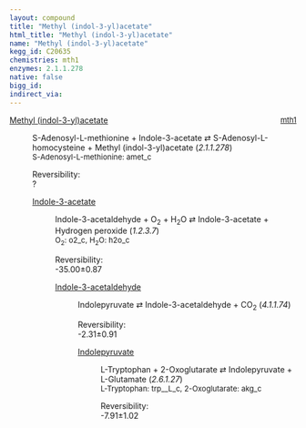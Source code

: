 ```yaml
---
layout: compound
title: "Methyl (indol-3-yl)acetate"
html_title: "Methyl (indol-3-yl)acetate"
name: "Methyl (indol-3-yl)acetate"
kegg_id: C20635
chemistries: mth1
enzymes: 2.1.1.278
native: false
bigg_id: 
indirect_via: 
---
```

<dl><dt class='rs-product'><a href='/compounds/C20635' class='link-dark' data-bs-toggle='tooltip' data-bs-html='true' data-bs-title='KEGG: C20635'>Methyl (indol-3-yl)acetate</a><span style='float: right; max-width: 40%'><a href='/chemistries/mth1' class='link-dark opacity-50' style='font-size: small; word-wrap: anywhere;'>mth1</a></span></dt><dd><p>S-Adenosyl-L-methionine + Indole-3-acetate &#8644; S-Adenosyl-L-homocysteine + Methyl (indol-3-yl)acetate (<i>2.1.1.278</i>)<br /><span style='font-size: small;'><span data-bs-toggle='tooltip' data-bs-html='true' data-bs-title='KEGG: C00019'>S-Adenosyl-L-methionine</span>: amet_c</span><br /><div class="reversibility_info">Reversibility: <div class="progress"><div class="progress-bar bg-light" role="progressbar" style="width: 100%" aria-valuenow="0" aria-valuemin="0" aria-valuemax="100"></div></div><span>?</span><div class="progress"><div class="progress-bar bg-light" role="progressbar" style="width: 100%" aria-valuenow="0" aria-valuemin="0" aria-valuemax="10"></div></div></div></p><dl><dt><a href='/compounds/C00954' class='link-dark' data-bs-toggle='tooltip' data-bs-html='true' data-bs-title='KEGG: C00954'>Indole-3-acetate</a><span style='float: right; max-width: 40%'><a href='/chemistries/None' class='link-dark opacity-50' style='font-size: small; word-wrap: anywhere;'></a></span></dt><dd><p>Indole-3-acetaldehyde + O<sub>2</sub> + H<sub>2</sub>O &#8644; Indole-3-acetate + Hydrogen peroxide (<i>1.2.3.7</i>)<br /><span style='font-size: small;'><span data-bs-toggle='tooltip' data-bs-html='true' data-bs-title='KEGG: C00007'>O<sub>2</sub></span>: o2_c, <span data-bs-toggle='tooltip' data-bs-html='true' data-bs-title='KEGG: C00001'>H<sub>2</sub>O</span>: h2o_c</span><br /><div class="reversibility_info">Reversibility: <div class="progress" style="flex-direction: row-reverse;"><div class="progress-bar bg-success" role="progressbar" style="width: 350.00%" aria-valuenow="-35.00006503481061" aria-valuemin="0" aria-valuemax="10"></div></div><span>-35.00&plusmn;0.87</span><div class="progress"><div class="progress-bar bg-danger" role="progressbar" style="width: 0%" aria-valuenow="-35.00006503481061" aria-valuemin="0" aria-valuemax="10"></div></div></div></p><dl><dt><a href='/compounds/C00637' class='link-dark' data-bs-toggle='tooltip' data-bs-html='true' data-bs-title='KEGG: C00637'>Indole-3-acetaldehyde</a><span style='float: right; max-width: 40%'><a href='/chemistries/None' class='link-dark opacity-50' style='font-size: small; word-wrap: anywhere;'></a></span></dt><dd><p>Indolepyruvate &#8644; Indole-3-acetaldehyde + CO<sub>2</sub> (<i>4.1.1.74</i>)<br /><div class="reversibility_info">Reversibility: <div class="progress" style="flex-direction: row-reverse;"><div class="progress-bar bg-success" role="progressbar" style="width: 23.09%" aria-valuenow="-2.3093780181196215" aria-valuemin="0" aria-valuemax="10"></div><div class="progress-bar bg-warning" role="progressbar" style="width: 9.12%" aria-valuenow="-2.3093780181196215" aria-valuemin="0" aria-valuemax="10"></div></div><span>-2.31&plusmn;0.91</span><div class="progress"><div class="progress-bar bg-danger" role="progressbar" style="width: 0%" aria-valuenow="-2.3093780181196215" aria-valuemin="0" aria-valuemax="10"></div></div></div></p><dl><dt><a href='/compounds/C00331' class='link-dark' data-bs-toggle='tooltip' data-bs-html='true' data-bs-title='KEGG: C00331'>Indolepyruvate</a><span style='float: right; max-width: 40%'><a href='/chemistries/None' class='link-dark opacity-50' style='font-size: small; word-wrap: anywhere;'></a></span></dt><dd><p>L-Tryptophan + 2-Oxoglutarate &#8644; Indolepyruvate + L-Glutamate (<i>2.6.1.27</i>)<br /><span style='font-size: small;'><span data-bs-toggle='tooltip' data-bs-html='true' data-bs-title='KEGG: C00078'>L-Tryptophan</span>: trp__L_c, <span data-bs-toggle='tooltip' data-bs-html='true' data-bs-title='KEGG: C00026'>2-Oxoglutarate</span>: akg_c</span><br /><div class="reversibility_info">Reversibility: <div class="progress" style="flex-direction: row-reverse;"><div class="progress-bar bg-success" role="progressbar" style="width: 79.10%" aria-valuenow="-7.909838204526456" aria-valuemin="0" aria-valuemax="10"></div><div class="progress-bar bg-warning" role="progressbar" style="width: 10.18%" aria-valuenow="-7.909838204526456" aria-valuemin="0" aria-valuemax="10"></div></div><span>-7.91&plusmn;1.02</span><div class="progress"><div class="progress-bar bg-danger" role="progressbar" style="width: 0%" aria-valuenow="-7.909838204526456" aria-valuemin="0" aria-valuemax="10"></div></div></div></p><dl></dl></dd></dl></dd></dl></dd></dl></dd></dl>